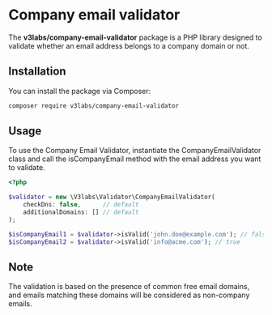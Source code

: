 Company email validator
=
The **v3labs/company-email-validator** package is a PHP library designed 
to validate whether an email address belongs to a company domain or not.

Installation
-
You can install the package via Composer:
```bash
composer require v3labs/company-email-validator
```

Usage
-
To use the Company Email Validator, instantiate the CompanyEmailValidator 
class and call the isCompanyEmail method with the email address you 
want to validate.

```php
<?php

$validator = new \V3labs\Validator\CompanyEmailValidator(
    checkDns: false,      // default
    additionalDomains: [] // default
);

$isCompanyEmail1 = $validator->isValid('john.doe@example.com'); // false
$isCompanyEmail2 = $validator->isValid('info@acme.com'); // true
```

Note
-
The validation is based on the presence of common free email domains, 
and emails matching these domains will be considered as non-company emails.